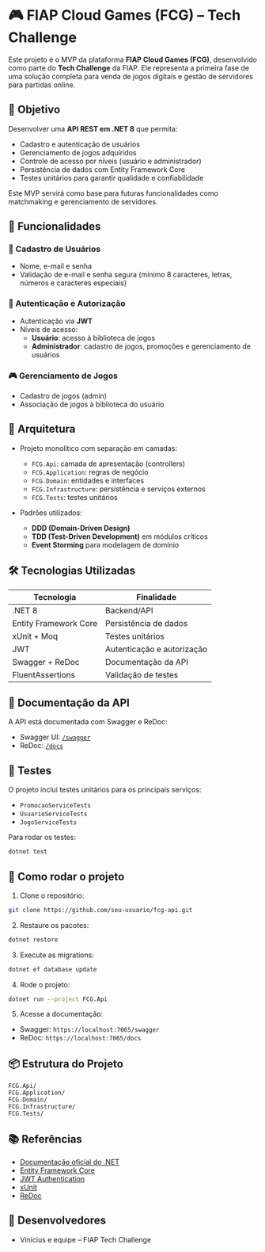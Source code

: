 # 🎮 FIAP Cloud Games (FCG) – Tech Challenge

Este projeto é o MVP da plataforma **FIAP Cloud Games (FCG)**, desenvolvido como parte do **Tech Challenge** da FIAP. Ele representa a primeira fase de uma solução completa para venda de jogos digitais e gestão de servidores para partidas online.

## 📌 Objetivo

Desenvolver uma **API REST em .NET 8** que permita:

- Cadastro e autenticação de usuários
- Gerenciamento de jogos adquiridos
- Controle de acesso por níveis (usuário e administrador)
- Persistência de dados com Entity Framework Core
- Testes unitários para garantir qualidade e confiabilidade

Este MVP servirá como base para futuras funcionalidades como matchmaking e gerenciamento de servidores.

## 🚀 Funcionalidades

### 👤 Cadastro de Usuários

- Nome, e-mail e senha
- Validação de e-mail e senha segura (mínimo 8 caracteres, letras, números e caracteres especiais)

### 🔐 Autenticação e Autorização

- Autenticação via **JWT**
- Níveis de acesso:
  - **Usuário**: acesso à biblioteca de jogos
  - **Administrador**: cadastro de jogos, promoções e gerenciamento de usuários

### 🎮 Gerenciamento de Jogos

- Cadastro de jogos (admin)
- Associação de jogos à biblioteca do usuário

## 🧱 Arquitetura

- Projeto monolítico com separação em camadas:
  - `FCG.Api`: camada de apresentação (controllers)
  - `FCG.Application`: regras de negócio
  - `FCG.Domain`: entidades e interfaces
  - `FCG.Infrastructure`: persistência e serviços externos
  - `FCG.Tests`: testes unitários

- Padrões utilizados:
  - **DDD (Domain-Driven Design)**
  - **TDD (Test-Driven Development)** em módulos críticos
  - **Event Storming** para modelagem de domínio

## 🛠️ Tecnologias Utilizadas

| Tecnologia              | Finalidade                                 |
|------------------------|--------------------------------------------|
| .NET 8                 | Backend/API                                |
| Entity Framework Core  | Persistência de dados                      |
| xUnit + Moq            | Testes unitários                           |
| JWT                    | Autenticação e autorização                 |
| Swagger + ReDoc        | Documentação da API                        |
| FluentAssertions       | Validação de testes                        |

## 📄 Documentação da API

A API está documentada com Swagger e ReDoc:

- Swagger UI: [`/swagger`](https://localhost:7065/swagger)
- ReDoc: [`/docs`](https://localhost:7065/docs)

## 🧪 Testes

O projeto inclui testes unitários para os principais serviços:

- `PromocaoServiceTests`
- `UsuarioServiceTests`
- `JogoServiceTests`

Para rodar os testes:

```bash
dotnet test
```

## 🧰 Como rodar o projeto

1. Clone o repositório:

```bash
git clone https://github.com/seu-usuario/fcg-api.git
```

2. Restaure os pacotes:

```bash
dotnet restore
```

3. Execute as migrations:

```bash
dotnet ef database update
```

4. Rode o projeto:

```bash
dotnet run --project FCG.Api
```

5. Acesse a documentação:

- Swagger: `https://localhost:7065/swagger`
- ReDoc: `https://localhost:7065/docs`

## 📦 Estrutura do Projeto

```
FCG.Api/
FCG.Application/
FCG.Domain/
FCG.Infrastructure/
FCG.Tests/
```

## 📚 Referências

- [Documentação oficial do .NET](https://learn.microsoft.com/pt-br/dotnet/)
- [Entity Framework Core](https://learn.microsoft.com/pt-br/ef/core/)
- [JWT Authentication](https://jwt.io/)
- [xUnit](https://xunit.net/)
- [ReDoc](https://github.com/Redocly/redoc)

## 👥 Desenvolvedores

- Vinícius e equipe – FIAP Tech Challenge